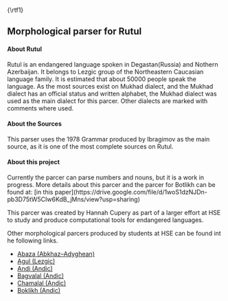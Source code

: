 {\rtf1}
<h2>Morphological parser for Rutul </h2>

<h4>About Rutul</h4> 

Rutul is an endangered language spoken in Degastan(Russia) and Nothern Azerbaijan. It belongs to Lezgic group of the Northeastern Caucasian language family. It is estimated that about 50000 people speak the language. As the most sources exist on Mukhad dialect, and the Mukhad dialect has an official status and written alphabet, the Mukhad dialect was used as the main dialect for this parcer. Other dialects are marked with comments where used. 
<h4>About the Sources</h4>
This parser uses the 1978 Grammar produced by Ibragimov as the main source, as it is one of the most complete sources on Rutul. 

<h4>About this project</h4>
Currently the parcer can parse numbers and nouns, but it is a work in progress. 
More details about this parcer and the parcer for Botlikh can be found at: [in this paper](https://drive.google.com/file/d/1woS1dzNJDn-pb3D75tW5CIw6KdB_jMns/view?usp=sharing)

This parcer was created by Hannah Cupery as part of a larger effort at HSE to study and produce computational tools for endangered languages. 


Other morphological parcers produced by students at HSE can be found int he following links.
-  [Abaza (Abkhaz–Adyghean)](https://github.com/dasharakelova/abaza_analyzer)
- [Agul (Lezgic)](https://github.com/nstsi/agul)
- [Andi (Andic)](https://github.com/vbunt/andi)
- [Bagvalal (Andic)](https://github.com/ruthenian8/bagvalal)
- [Chamalal (Andic)](https://github.com/ZinaBudilova/Chamalal_parser)
- [Boklikh (Andic)](https://github.com/fkaimphilat/botlikh-morph)



